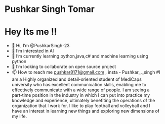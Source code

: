 # Pushkar Singh Tomar
# Hey Its me !!
- 👋 Hi, I’m @PushkarSingh-23
- 👀 I’m interested in AI
- 🌱 I’m currently learning python,java,c# and machine learning using python
- 💞️ I’m looking to collaborate on open source project
- 📫 How to reach me pushkar8171@gmail.com , insta - Pushkar_._singh
#I am a Highly organized and detail-oriented student of MediCaps university who has excellent communication skills, enabling me to effectively communicate with a wide range of people. I am seeing a part-time position in the industry in which I can put into practice my knowledge and experience, ultimately benefiting the operations of the organization that I work for. I like to play football and volleyball and I have an interest in learning new things and exploring new dimensions of my life.


